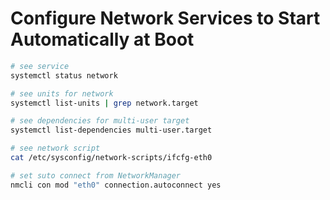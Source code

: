 # Configure Network Services to Start Automatically at Boot

```sh
# see service
systemctl status network

# see units for network
systemctl list-units | grep network.target

# see dependencies for multi-user target
systemctl list-dependencies multi-user.target

# see network script
cat /etc/sysconfig/network-scripts/ifcfg-eth0

# set suto connect from NetworkManager
nmcli con mod "eth0" connection.autoconnect yes
```

